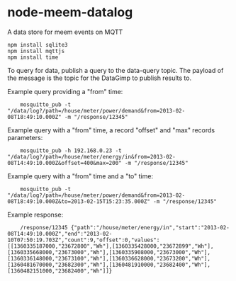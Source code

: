 node-meem-datalog
=================

A data store for meem events on MQTT

    npm install sqlite3
    npm install mqttjs
    npm install time
    
To query for data, publish a query to the data-query topic.  The payload of the message is the topic for the DataGimp to
publish results to.
 
Example query providing a "from" time:

        mosquitto_pub -t "/data/log?/path=/house/meter/power/demand&from=2013-02-08T18:49:10.000Z" -m "/response/12345"

Example query with a "from" time, a record "offset" and "max" records parameters:

        mosquitto_pub -h 192.168.0.23 -t "/data/log?/path=/house/meter/energy/in&from=2013-02-08T14:49:10.000Z&offset=400&max=200" -m "/response/12345"

Example query with a "from" time and a "to" time:

        mosquitto_pub -t "/data/log?/path=/house/meter/power/demand&from=2013-02-08T18:49:10.000Z&to=2013-02-15T15:23:35.000Z" -m "/response/12345"

Example response:

        /response/12345 {"path":"/house/meter/energy/in","start":"2013-02-08T14:49:10.000Z","end":"2013-02-10T07:50:19.703Z","count":9,"offset":0,"values":[[1360335187000,"23672800","Wh"],[1360335428000,"23672899","Wh"],[1360335668000,"23673000","Wh"],[1360335908000,"23673000","Wh"],[1360336148000,"23673100","Wh"],[1360336628000,"23673200","Wh"],[1360481670000,"23682300","Wh"],[1360481910000,"23682400","Wh"],[1360482151000,"23682400","Wh"]]}
